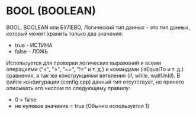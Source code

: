 # BOOL (BOOLEAN)

BOOL, BOOLEAN или БУЛЕВО, Логический тип данных - это тип данных, который может хранить только два значения:

* true - ИСТИНА
* false - ЛОЖЬ

Используется для проверки логических выражений и всеми операциями ("<", ">", "==", "!=" и т. д.) и командами (isEqualTo и т. д.) сравнения, а так же конструкциями ветвления (if, while, waitUntil).
В файле конфигурации (config.cpp) данный тип отсутствует, но принято описывать его числом по следующему правилу:

* 0 = false
* не нулевое значение = true (Обычно используется 1)
